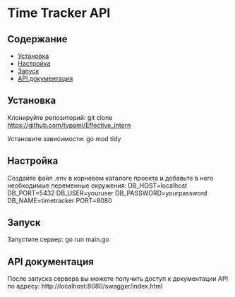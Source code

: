# Time Tracker API

## Содержание
- [Установка](#установка)
- [Настройка](#настройка)
- [Запуск](#запуск)
- [API документация](#api-документация)


## Установка
Клонируйте репозиторий:
git clone https://github.com/typaml/Effective_intern

Установите зависимости:
go mod tidy

## Настройка
Создайте файл .env в корневом каталоге проекта и добавьте в него необходимые переменные окружения:
DB_HOST=localhost
DB_PORT=5432
DB_USER=youruser
DB_PASSWORD=yourpassword
DB_NAME=timetracker
PORT=8080

## Запуск
Запустите сервер:
go run main.go

## API документация

После запуска сервера вы можете получить доступ к документации API по адресу:
http://localhost:8080/swagger/index.html
